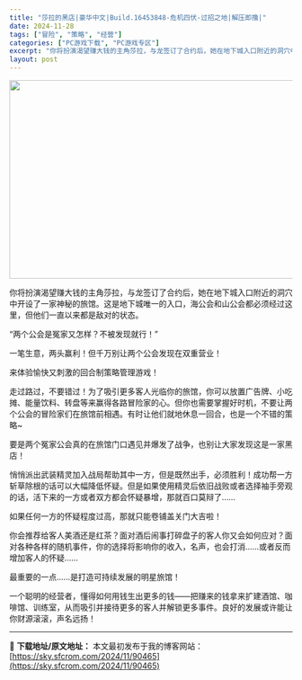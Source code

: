 ```yaml
---
title: "莎拉的黑店|豪华中文|Build.16453848-危机四伏-过招之地|解压即撸|"
date: 2024-11-28
tags: ["冒险", "策略", "经营"]
categories: ["PC游戏下载", "PC游戏专区"]
excerpt: "你将扮演渴望赚大钱的主角莎拉，与龙签订了合约后，她在地下城入口附近的洞穴中开设了一家神秘的旅馆。这是地下城唯一的入口，海公会和山公会都必须经过这里，但他们一直以来都是敌对的状态。 “两个公会是冤家又怎样？不被发现就行！” 一笔生意，两头赢利！但千万别让两个公会发现在双重营业！ 来体验愉快又刺激的回合&hellip;"
layout: post
---
```


<img class="aligncenter size-full wp-image-90458" src="https://sky.sfcrom.com/wp-content/uploads/2024/11/2024112809063075.webp" alt="" width="616" height="353" />

你将扮演渴望赚大钱的主角莎拉，与龙签订了合约后，她在地下城入口附近的洞穴中开设了一家神秘的旅馆。这是地下城唯一的入口，海公会和山公会都必须经过这里，但他们一直以来都是敌对的状态。

“两个公会是冤家又怎样？不被发现就行！”

一笔生意，两头赢利！但千万别让两个公会发现在双重营业！

来体验愉快又刺激的回合制策略管理游戏！

走过路过，不要错过！为了吸引更多客人光临你的旅馆，你可以放置广告牌、小吃摊、能量饮料、转盘等来赢得各路冒险家的心。但你也需要掌握好时机，不要让两个公会的冒险家们在旅馆前相遇。有时让他们就地休息一回合，也是一个不错的策略~

要是两个冤家公会真的在旅馆门口遇见并爆发了战争，也别让大家发现这是一家黑店！

悄悄派出武装精灵加入战局帮助其中一方，但是既然出手，必须胜利！成功帮一方斩草除根的话可以大幅降低怀疑。但是如果使用精灵后依旧战败或者选择袖手旁观的话，活下来的一方或者双方都会怀疑暴增，那就百口莫辩了……

如果任何一方的怀疑程度过高，那就只能卷铺盖关门大吉啦！

你会推荐给客人美酒还是红茶？面对酒后闹事打碎盘子的客人你又会如何应对？面对各种各样的随机事件，你的选择将影响你的收入，名声，也会打消……或者反而增加客人的怀疑……

最重要的一点……是打造可持续发展的明星旅馆！

一个聪明的经营者，懂得如何用钱生出更多的钱——把赚来的钱拿来扩建酒馆、咖啡馆、训练室，从而吸引并接待更多的客人并解锁更多事件。良好的发展或许能让你财源滚滚，声名远扬！

---
📖 **下载地址/原文地址：** 本文最初发布于我的博客网站：[https://sky.sfcrom.com/2024/11/90465](https://sky.sfcrom.com/2024/11/90465)
